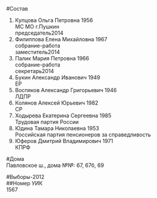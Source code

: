 #Состав  
1. Купцова Ольга Петровна 1956  
    МС МО г.Пушкин  
    председатель2014  
2. Филиппова Елена Михайловна 1967  
    собрание-работа  
    заместитель2014  
3. Палик Мария Петровна 1966  
    собрание-работа  
    секретарь2014  
4. Букин Александр Иванович 1949  
    ЕР  
5. Воспяков Александр Григорьевич 1946  
    ЛДПР  
6. Колянов Алексей Юрьевич 1982  
    СР  
7. Ходырева Екатерина Сергеевна 1985  
    Трудовая партия России  
8. Юдина Тамара Николаевна 1953  
    Российская партия пенсионеров за справедливость  
9. Юферов Дмитрий Владимирович 1971  
    КПРФ  
  
#Дома  
Павловское ш., дома №№: 67, 67б,  69  
  
#Выборы-2012  
##Номер УИК  
1567  
